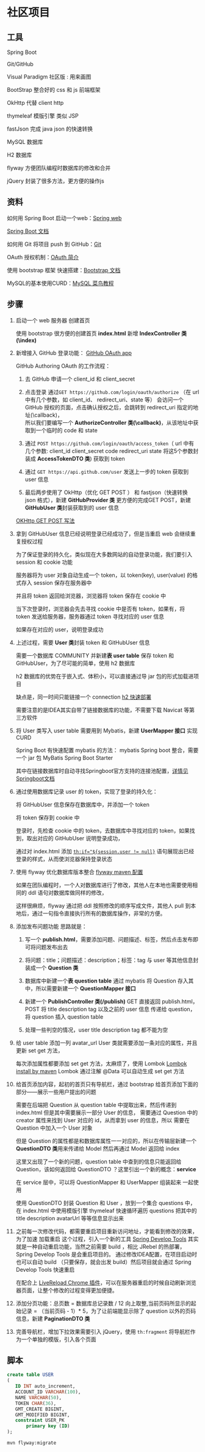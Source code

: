 # 社区项目

## 工具

Spring Boot

Git/GitHub

Visual Paradigm 社区版 : 用来画图

BootStrap 整合好的 css 和 js 前端框架

OkHttp 代替 client http

thymeleaf 模版引擎 类似 JSP

fastJson  完成 java json 的快速转换

MySQL 数据库

H2 数据库

flyway 方便团队编程时数据库的修改和合并

jQuery 封装了很多方法，更方便的操作js


## 资料

如何用 Spring Boot 启动一个web：[Spring web](https://spring.io/guides/gs/serving-web-content/)

[Spring Boot 文档](https://docs.spring.io/spring-boot/docs/2.2.6.RELEASE/reference/htmlsingle/)

如何用 Git 将项目 push 到 GitHub：[Git](https://www.runoob.com/manual/git-guide/)

OAuth 授权机制：[OAuth 简介](http://www.ruanyifeng.com/blog/2019/04/oauth_design.html)

使用 bootstrap 框架 快速搭建：[Bootstrap 文档](https://v3.bootcss.com/getting-started/)

MySQL的基本使用CURD：[MySQL 菜鸟教程](https://www.runoob.com/mysql/mysql-tutorial.html)

## 步骤

1. 启动一个 web 服务器 创建首页

    使用 bootstrap 很方便的创建首页 **index.html** 新增 **IndexController 类(\index)**

2. 新增接入 GitHub 登录功能： [GitHub OAuth app](https://developer.github.com/apps/building-oauth-apps/authorizing-oauth-apps/)
    
    GitHub Authoring OAuth 的工作流程：
    
    1. 去 GitHub 申请一个 client_id 和 client_secret
    
    2. 点击登录 通过`GET https://github.com/login/oauth/authorize` （在 url 中有几个参数，如 client_id、
    redirect_uri、state 等） 会访问一个 GitHub 授权的页面，点击确认授权之后，会跳转到 redirect_uri 指定的地址(\callback)，   
    所以我们要编写一个 **AuthorizeController 类(\callback)**，从该地址中获取到一个临时的 code 和 state
    
    3. 通过 `POST https://github.com/login/oauth/access_token`（ url 中有几个参数: client_id client_secret code redirect_uri state
    将这5个参数封装成 **AccessTokenDTO 类**) 获取到 token
    
    4. 通过 `GET https://api.github.com/user` 发送上一步的 token 获取到 user 信息
    
    5. 最后两步使用了 OkHttp（优化 GET POST ） 和 fastjson（快速转换 json 格式），新建 **GitHubProvider 类** 更方便的完成GET POST，新建 **GitHubUser 类**封装获取到的 user 信息
    
    [OKHttp GET POST 写法](https://square.github.io/okhttp/)
 
3. 拿到 GitHubUser 信息已经说明登录已经成功了，但是当重启 web 会继续重复授权过程

    为了保证登录的持久化，类似现在大多数网站的自动登录功能，我们要引入 session 和 cookie 功能

    服务器将为 user 对象自动生成一个 token，以 token(key), user(value) 的格式存入 session 保存在服务器中
    
    并且将 token 返回给浏览器，浏览器将 token 保存在 cookie 中
    
    当下次登录时，浏览器会先去寻找 cookie 中是否有 token，如果有，将 token 发送给服务器，服务器通过 token 寻找对应的 user 信息
    
    如果存在对应的 user，说明登录成功
    
4. 上述过程，需要 **User 类**封装 token 和 GitHubUser 信息
        
    需要一个数据库 COMMUNITY 并新建**表 user table** 保存 token 和 GitHubUser，为了尽可能的简单，使用 h2 数据库
    
    h2 数据库的优势在于嵌入式、体积小，可以直接通过导 jar 包的形式加载进项目
    
    缺点是，同一时间只能链接一个 connection [h2 快速部署](http://www.h2database.com/html/quickstart.html) 
    
    需要注意的是IDEA其实自带了链接数据库的功能，不需要下载 Navicat 等第三方软件
    
5. 将 User 类写入 user table 需要用到 Mybatis，新建 **UserMapper 接口** 实现 CURD
    
    Spring Boot 有快速配置 mybatis 的方法： mybatis Spring boot 整合，需要一个 jar 包 MyBatis Spring Boot Starter

    其中在链接数据库时自动寻找Springboot官方支持的连接池配置，[详情见Springboot文档](https://docs.spring.io/spring-boot/docs/2.2.6.RELEASE/reference/html/spring-boot-features.html#boot-features-embedded-database-support)
    
6. 通过使用数据库记录 user 的 token，实现了登录的持久化：

    将 GitHubUser 信息保存在数据库中，并添加一个 token

    将 token 保存到 cookie 中
    
    登录时，先检查 cookie 中的 token，去数据库中寻找对应的 token，如果找到，取出对应的 GitHubUser 说明登录成功，
    
    通过对 index.html 添加 [`th:if="${session.user != null}`](https://www.thymeleaf.org/doc/tutorials/3.0/usingthymeleaf.html) 语句展现出已经登录的样式，从而使浏览器保持登录状态 
    
7. 使用 flyway 优化数据库版本整合 [flyway maven 配置](https://flywaydb.org/getstarted/firststeps/maven)

    如果在团队编程时，一个人对数据库进行了修改，其他人在本地也需要使用相同的 ddl 语句对数据库做同样的修改，
    
    这样很麻烦，flyway 通过把 ddl 按照修改的顺序写成文件，其他人 pull 到本地后，通过一句指令直接执行所有的数据库操作，非常的方便。

8. 添加发布问题功能 思路就是：

   1. 写一个 **publish.html**，需要添加问题、问题描述、标签，然后点击发布即可将问题发布出去
   
   2. 将问题：title；问题描述：description；标签：tag 与 user 等其他信息封装成一个 **Question 类**
   
   3. 数据库中新建一个**表 question table** 通过 mybatis 将 Question 存入其中，所以需要新建一个 **QuestionMapper 接口**
   
   4. 新建一个 **PublishController 类(/publish)** GET 直接返回 publish.html，POST 将 title description tag 以及之前的 user 信息
   传递给 question，将 question 插入 question table
    
   5. 处理一些判空的情况，user title description tag 都不能为空
   
9. 给 user table 添加一列 avatar_url  User 类就需要添加一条对应的属性，并且更新 set get 方法，
    
    每次添加属性都要添加 set get 方法，太麻烦了，使用 Lombok [Lombok install by maven](https://projectlombok.org/setup/maven)
    Lombok 通过注解 @Data 可以自动生成 set get 方法
    
10. 给首页添加内容，起初的首页只有导航栏，通过 bootstrap 给首页添加下面的部分——展示一些用户提出的问题

    需要在后端把 Question 从 question table 中提取出来，然后传递到 index.html  但是其中需要展示一部分 User 的信息，
    需要通过 Question 中的 creator 属性来找到 User 对应的 id，从而拿到 user 的信息，所以 需要在 Question 中加入一个 User 对象
    
    但是 Question 的属性都是和数据库属性一一对应的，所以在传输层新建一个 **QuestionDTO 类**用来传递给 Model 然后再通过 Model 返回给 index
    
    这里又出现了一个新的问题，question table 中查到的信息只能返回给 Question，该如何返回给 QuestionDTO ？这里引出一个新的概念：**service** 
    
    在 service 层中，可以将 QuestionMapper 和 UserMapper 组装起来 一起使用
    
    使用 QuestionDTO 封装 Question 和 User ，放到一个集合 questions 中，在 index.html 中使用模版引擎 thymeleaf 快速循环遍历 questions 
    把其中的 title description avatarUrl 等等信息显示出来
    
11. 之前每一次修改代码，都需要重启项目重新访问地址，才能看到修改的效果，为了加速 加载重启 这个过程，引入一个新的工具 [Spring Develop Tools](https://docs.spring.io/spring-boot/docs/2.2.6.RELEASE/reference/htmlsingle/#using-boot-devtools)
     其实就是一种自动重启功能，当然之前需要 build ，相比 JRebel 的热部署，Spring Develop Tools 是会重启项目的。
     通过修改IDEA配置，在项目启动时也可以自动 build （只要保存，就会出发 build）然后项目就会通过 Spring Develop Tools 快速重启
     
     在配合上 [LiveReload Chrome 插件](http://livereload.com/extensions/)，可以在服务器重启的时候自动刷新浏览器页面，让整个修改的过程变得更加便捷。 
     
 12. 添加分页功能：总页数 = 数据库总记录数 / 12 向上取整,当前页码所显示的起始记录 = （当前页码 - 1）* 5，为了让前端能显示除了 question 以外的页码信息，新建 **PaginationDTO 类**
 
 13. 完善导航栏，增加下拉效果需要引入 jQuery，使用 `th:fragment` 将导航栏作为一个单独的模版，引入各个页面

 ## 脚本
 
 ```sql
create table USER
(
	ID INT auto_increment,
	ACCOUNT_ID VARCHAR(100),
	NAME VARCHAR(50),
	TOKEN CHAR(36),
	GMT_CREATE BIGINT,
	GMT_MODIFIED BIGINT,
	constraint USER_PK
		primary key (ID)
);
```

```shell script
mvn flyway:migrate
```